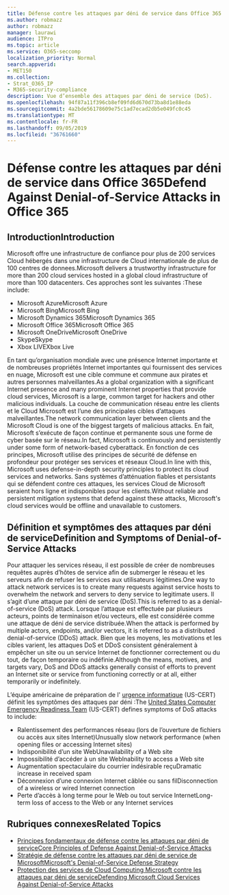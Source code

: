 ```yaml
---
title: Défense contre les attaques par déni de service dans Office 365
ms.author: robmazz
author: robmazz
manager: laurawi
audience: ITPro
ms.topic: article
ms.service: O365-seccomp
localization_priority: Normal
search.appverid:
- MET150
ms.collection:
- Strat_O365_IP
- M365-security-compliance
description: Vue d’ensemble des attaques par déni de service (DoS).
ms.openlocfilehash: 94f87a11f396cb8ef09fd6d670d73ba8d1e88eda
ms.sourcegitcommit: 4a2bde56178609e75c1ad7ecad2db5e049fc0c45
ms.translationtype: MT
ms.contentlocale: fr-FR
ms.lasthandoff: 09/05/2019
ms.locfileid: "36761660"
---
```

# <a name="defend-against-denial-of-service-attacks-in-office-365"></a><span data-ttu-id="08233-103">Défense contre les attaques par déni de service dans Office 365</span><span class="sxs-lookup"><span data-stu-id="08233-103">Defend Against Denial-of-Service Attacks in Office 365</span></span>

## <a name="introduction"></a><span data-ttu-id="08233-104">Introduction</span><span class="sxs-lookup"><span data-stu-id="08233-104">Introduction</span></span>

<span data-ttu-id="08233-105">Microsoft offre une infrastructure de confiance pour plus de 200 services Cloud hébergés dans une infrastructure de Cloud internationale de plus de 100 centres de donnees.</span><span class="sxs-lookup"><span data-stu-id="08233-105">Microsoft delivers a trustworthy infrastructure for more than 200 cloud services hosted in a global cloud infrastructure of more than 100 datacenters.</span></span> <span data-ttu-id="08233-106">Ces approches sont les suivantes :</span><span class="sxs-lookup"><span data-stu-id="08233-106">These include:</span></span>

- <span data-ttu-id="08233-107">Microsoft Azure</span><span class="sxs-lookup"><span data-stu-id="08233-107">Microsoft Azure</span></span>
- <span data-ttu-id="08233-108">Microsoft Bing</span><span class="sxs-lookup"><span data-stu-id="08233-108">Microsoft Bing</span></span>
- <span data-ttu-id="08233-109">Microsoft Dynamics 365</span><span class="sxs-lookup"><span data-stu-id="08233-109">Microsoft Dynamics 365</span></span>
- <span data-ttu-id="08233-110">Microsoft Office 365</span><span class="sxs-lookup"><span data-stu-id="08233-110">Microsoft Office 365</span></span>
- <span data-ttu-id="08233-111">Microsoft OneDrive</span><span class="sxs-lookup"><span data-stu-id="08233-111">Microsoft OneDrive</span></span>
- <span data-ttu-id="08233-112">Skype</span><span class="sxs-lookup"><span data-stu-id="08233-112">Skype</span></span>
- <span data-ttu-id="08233-113">Xbox LIVE</span><span class="sxs-lookup"><span data-stu-id="08233-113">Xbox Live</span></span>

<span data-ttu-id="08233-114">En tant qu’organisation mondiale avec une présence Internet importante et de nombreuses propriétés Internet importantes qui fournissent des services en nuage, Microsoft est une cible commune et commune aux pirates et autres personnes malveillantes.</span><span class="sxs-lookup"><span data-stu-id="08233-114">As a global organization with a significant Internet presence and many prominent Internet properties that provide cloud services, Microsoft is a large, common target for hackers and other malicious individuals.</span></span> <span data-ttu-id="08233-115">La couche de communication réseau entre les clients et le Cloud Microsoft est l’une des principales cibles d’attaques malveillantes.</span><span class="sxs-lookup"><span data-stu-id="08233-115">The network communication layer between clients and the Microsoft Cloud is one of the biggest targets of malicious attacks.</span></span> <span data-ttu-id="08233-116">En fait, Microsoft s’exécute de façon continue et permanente sous une forme de cyber basée sur le réseau.</span><span class="sxs-lookup"><span data-stu-id="08233-116">In fact, Microsoft is continuously and persistently under some form of network-based cyberattack.</span></span> <span data-ttu-id="08233-117">En fonction de ces principes, Microsoft utilise des principes de sécurité de défense en profondeur pour protéger ses services et réseaux Cloud.</span><span class="sxs-lookup"><span data-stu-id="08233-117">In line with this, Microsoft uses defense-in-depth security principles to protect its cloud services and networks.</span></span> <span data-ttu-id="08233-118">Sans systèmes d’atténuation fiables et persistants qui se défendent contre ces attaques, les services Cloud de Microsoft seraient hors ligne et indisponibles pour les clients.</span><span class="sxs-lookup"><span data-stu-id="08233-118">Without reliable and persistent mitigation systems that defend against these attacks, Microsoft's cloud services would be offline and unavailable to customers.</span></span>

## <a name="definition-and-symptoms-of-denial-of-service-attacks"></a><span data-ttu-id="08233-119">Définition et symptômes des attaques par déni de service</span><span class="sxs-lookup"><span data-stu-id="08233-119">Definition and Symptoms of Denial-of-Service Attacks</span></span>

<span data-ttu-id="08233-120">Pour attaquer les services réseau, il est possible de créer de nombreuses requêtes auprès d’hôtes de service afin de submerger le réseau et les serveurs afin de refuser les services aux utilisateurs légitimes.</span><span class="sxs-lookup"><span data-stu-id="08233-120">One way to attack network services is to create many requests against service hosts to overwhelm the network and servers to deny service to legitimate users.</span></span> <span data-ttu-id="08233-121">Il s’agit d’une attaque par déni de service (DoS).</span><span class="sxs-lookup"><span data-stu-id="08233-121">This is referred to as a denial-of-service (DoS) attack.</span></span> <span data-ttu-id="08233-122">Lorsque l’attaque est effectuée par plusieurs acteurs, points de terminaison et/ou vecteurs, elle est considérée comme une attaque de déni de service distribuée.</span><span class="sxs-lookup"><span data-stu-id="08233-122">When the attack is performed by multiple actors, endpoints, and/or vectors, it is referred to as a distributed denial-of-service (DDoS) attack.</span></span> <span data-ttu-id="08233-123">Bien que les moyens, les motivations et les cibles varient, les attaques DoS et DDoS consistent généralement à empêcher un site ou un service Internet de fonctionner correctement ou du tout, de façon temporaire ou indéfinie.</span><span class="sxs-lookup"><span data-stu-id="08233-123">Although the means, motives, and targets vary, DoS and DDoS attacks generally consist of efforts to prevent an Internet site or service from functioning correctly or at all, either temporarily or indefinitely.</span></span>

<span data-ttu-id="08233-124">L’équipe américaine de préparation de l' [urgence informatique](https://www.us-cert.gov/) (US-CERT) définit les symptômes des attaques par déni :</span><span class="sxs-lookup"><span data-stu-id="08233-124">The [United States Computer Emergency Readiness Team](https://www.us-cert.gov/) (US-CERT) defines symptoms of DoS attacks to include:</span></span>

- <span data-ttu-id="08233-125">Ralentissement des performances réseau (lors de l’ouverture de fichiers ou accès aux sites Internet)</span><span class="sxs-lookup"><span data-stu-id="08233-125">Unusually slow network performance (when opening files or accessing Internet sites)</span></span>
- <span data-ttu-id="08233-126">Indisponibilité d’un site Web</span><span class="sxs-lookup"><span data-stu-id="08233-126">Unavailability of a Web site</span></span>
- <span data-ttu-id="08233-127">Impossibilité d’accéder à un site Web</span><span class="sxs-lookup"><span data-stu-id="08233-127">Inability to access a Web site</span></span>
- <span data-ttu-id="08233-128">Augmentation spectaculaire du courrier indésirable reçu</span><span class="sxs-lookup"><span data-stu-id="08233-128">Dramatic increase in received spam</span></span>
- <span data-ttu-id="08233-129">Déconnexion d’une connexion Internet câblée ou sans fil</span><span class="sxs-lookup"><span data-stu-id="08233-129">Disconnection of a wireless or wired Internet connection</span></span>
- <span data-ttu-id="08233-130">Perte d’accès à long terme pour le Web ou tout service Internet</span><span class="sxs-lookup"><span data-stu-id="08233-130">Long-term loss of access to the Web or any Internet services</span></span>

## <a name="related-topics"></a><span data-ttu-id="08233-131">Rubriques connexes</span><span class="sxs-lookup"><span data-stu-id="08233-131">Related Topics</span></span>

- [<span data-ttu-id="08233-132">Principes fondamentaux de défense contre les attaques par déni de service</span><span class="sxs-lookup"><span data-stu-id="08233-132">Core Principles of Defense Against Denial-of-Service Attacks</span></span>](office-365-core-principles-of-defense-against-dos-attacks.md)
- [<span data-ttu-id="08233-133">Stratégie de défense contre les attaques par déni de service de Microsoft</span><span class="sxs-lookup"><span data-stu-id="08233-133">Microsoft's Denial-of-Service Defense Strategy</span></span>](office-365-microsoft-dos-defense-strategy.md)
- [<span data-ttu-id="08233-134">Protection des services de Cloud Computing Microsoft contre les attaques par déni de service</span><span class="sxs-lookup"><span data-stu-id="08233-134">Defending Microsoft Cloud Services Against Denial-of-Service Attacks</span></span>](office-365-defending-cloud-services-against-dos-attacks.md)
